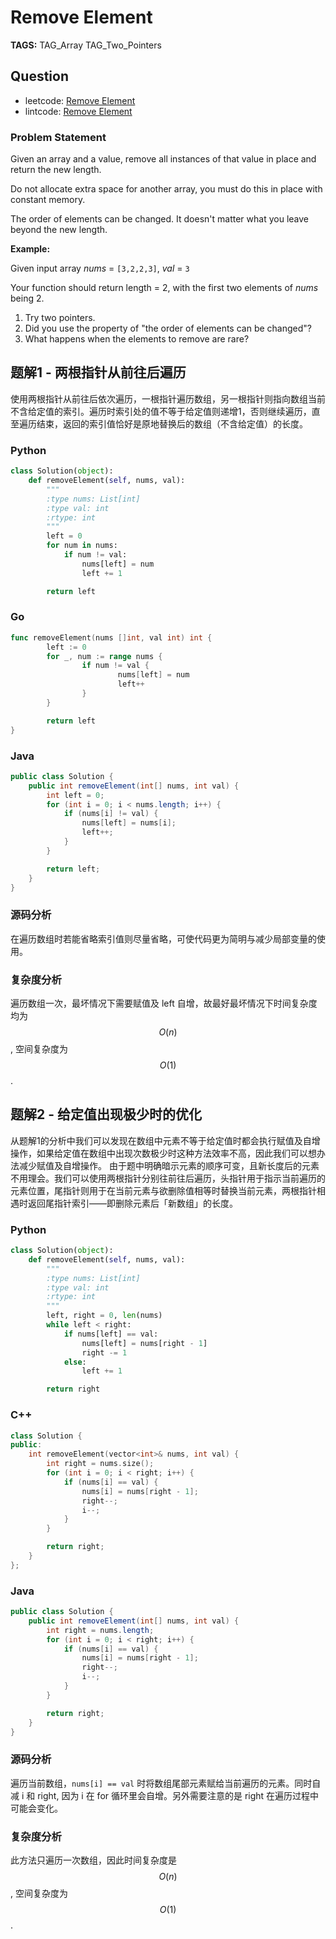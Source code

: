 # Remove Element

**TAGS:** TAG_Array TAG_Two_Pointers

## Question

- leetcode: [Remove Element](https://leetcode.com/problems/remove-element/)
- lintcode: [Remove Element](http://www.lintcode.com/en/problem/remove-element/)

### Problem Statement

Given an array and a value, remove all instances of that value in place and
return the new length.

Do not allocate extra space for another array, you must do this in place with
constant memory.

The order of elements can be changed. It doesn't matter what you leave beyond
the new length.

**Example:**  

Given input array _nums_ = `[3,2,2,3]`, _val_ = `3`

Your function should return length = 2, with the first two elements of _nums_
being 2.

  1. Try two pointers.
  2. Did you use the property of "the order of elements can be changed"?
  3. What happens when the elements to remove are rare?


## 题解1 - 两根指针从前往后遍历

使用两根指针从前往后依次遍历，一根指针遍历数组，另一根指针则指向数组当前不含给定值的索引。遍历时索引处的值不等于给定值则递增1，否则继续遍历，直至遍历结束，返回的索引值恰好是原地替换后的数组（不含给定值）的长度。

### Python

```python
class Solution(object):
    def removeElement(self, nums, val):
        """
        :type nums: List[int]
        :type val: int
        :rtype: int
        """
        left = 0
        for num in nums:
            if num != val:
                nums[left] = num
                left += 1

        return left
```

### Go

```go
func removeElement(nums []int, val int) int {
        left := 0
        for _, num := range nums {
                if num != val {
                        nums[left] = num
                        left++
                }
        }

        return left
}
```

### Java

```java
public class Solution {
    public int removeElement(int[] nums, int val) {
        int left = 0;
        for (int i = 0; i < nums.length; i++) {
            if (nums[i] != val) {
                nums[left] = nums[i];
                left++;
            }
        }

        return left;
    }
}
```

### 源码分析

在遍历数组时若能省略索引值则尽量省略，可使代码更为简明与减少局部变量的使用。

### 复杂度分析

遍历数组一次，最坏情况下需要赋值及 left 自增，故最好最坏情况下时间复杂度均为 $$O(n)$$, 空间复杂度为 $$O(1)$$.

## 题解2 - 给定值出现极少时的优化

从题解1的分析中我们可以发现在数组中元素不等于给定值时都会执行赋值及自增操作，如果给定值在数组中出现次数极少时这种方法效率不高，因此我们可以想办法减少赋值及自增操作。
由于题中明确暗示元素的顺序可变，且新长度后的元素不用理会。我们可以使用两根指针分别往前往后遍历，头指针用于指示当前遍历的元素位置，尾指针则用于在当前元素与欲删除值相等时替换当前元素，两根指针相遇时返回尾指针索引——即删除元素后「新数组」的长度。

### Python

```python
class Solution(object):
    def removeElement(self, nums, val):
        """
        :type nums: List[int]
        :type val: int
        :rtype: int
        """
        left, right = 0, len(nums)
        while left < right:
            if nums[left] == val:
                nums[left] = nums[right - 1]
                right -= 1
            else:
                left += 1

        return right
```

### C++

```cpp
class Solution {
public:
    int removeElement(vector<int>& nums, int val) {
        int right = nums.size();
        for (int i = 0; i < right; i++) {
            if (nums[i] == val) {
                nums[i] = nums[right - 1];
                right--;
                i--;
            }
        }

        return right;
    }
};
```

### Java

```java
public class Solution {
    public int removeElement(int[] nums, int val) {
        int right = nums.length;
        for (int i = 0; i < right; i++) {
            if (nums[i] == val) {
                nums[i] = nums[right - 1];
                right--;
                i--;
            }
        }

        return right;
    }
}
```

### 源码分析

遍历当前数组，`nums[i] == val` 时将数组尾部元素赋给当前遍历的元素。同时自减 i 和 right, 因为 i 在 for 循环里会自增。另外需要注意的是 right 在遍历过程中可能会变化。

### 复杂度分析

此方法只遍历一次数组，因此时间复杂度是 $$O(n)$$, 空间复杂度为 $$O(1)$$.
